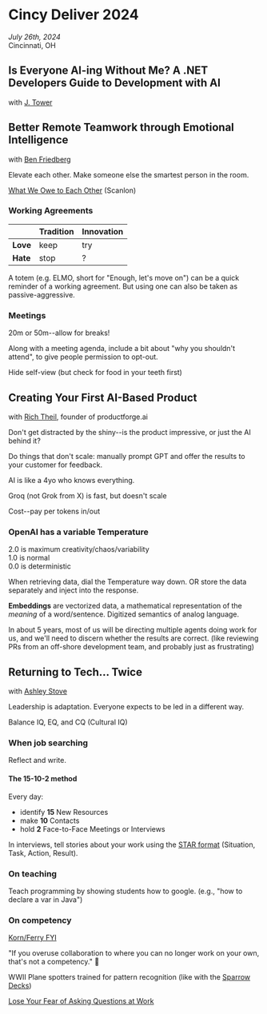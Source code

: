 # Cincy Deliver 2024

*July 26th, 2024*  
Cincinnati, OH

## Is Everyone AI-ing Without Me? A .NET Developers Guide to Development with AI

with [J. Tower](https://www.linkedin.com/in/jtower/)

## Better Remote Teamwork through Emotional Intelligence

with [Ben Friedberg](https://www.linkedin.com/in/ben-friedberg/)

Elevate each other. Make someone else the smartest person in the room.

[What We Owe to Each Other](https://www.goodreads.com/book/show/278553.What_We_Owe_to_Each_Other) (Scanlon)

### Working Agreements

|      | Tradition | Innovation |
|------|-----------|------------|
| **Love** | keep      | try        |
| **Hate** | stop      | ?          |

A totem (e.g. ELMO, short for "Enough, let's move on") can be a quick reminder of a working agreement. But using one can also be taken as passive-aggressive.

### Meetings

20m or 50m--allow for breaks!

Along with a meeting agenda, include a bit about "why you shouldn't attend", to give people permission to opt-out.

Hide self-view (but check for food in your teeth first)

## Creating Your First AI-Based Product

with [Rich Theil](https://www.linkedin.com/in/richtheil/), founder of productforge.ai

Don't get distracted by the shiny--is the product impressive, or just the AI behind it?

Do things that don't scale: manually prompt GPT and offer the results to your customer for feedback.

AI is like a 4yo who knows everything.

Groq (not Grok from X) is fast, but doesn't scale

Cost--pay per tokens in/out

### OpenAI has a variable Temperature 

2.0 is maximum creativity/chaos/variability  
1.0 is normal  
0.0 is deterministic

When retrieving data, dial the Temperature way down. OR store the data separately and inject into the response.

**Embeddings** are vectorized data, a mathematical representation of the *meaning* of a word/sentence. Digitized semantics of analog language.

In about 5 years, most of us will be directing multiple agents doing work for us, and we'll need to discern whether the results are correct. (like reviewing PRs from an off-shore development team, and probably just as frustrating)

## Returning to Tech... Twice

with [Ashley Stove](https://www.linkedin.com/in/aastove/)

Leadership is adaptation. Everyone expects to be led in a different way.

Balance IQ, EQ, and CQ (Cultural IQ)

### When job searching

Reflect and write.

#### The 15-10-2 method
Every day:

+ identify **15** New Resources
+ make **10** Contacts
+ hold **2** Face-to-Face Meetings or Interviews

In interviews, tell stories about your work using the [STAR format](https://en.wikipedia.org/wiki/Situation%2C_task%2C_action%2C_result) (Situation, Task, Action, Result).

### On teaching

Teach programming by showing students how to google. (e.g., "how to declare a var in Java")

### On competency

[Korn/Ferry FYI](https://www.kornferry.com/fyi-resources)

"If you overuse collaboration to where you can no longer work on your own, that's not a competency." 🤔

WWII Plane spotters trained for pattern recognition (like with the [Sparrow Decks](https://llewellynfalco.blogspot.com/p/sparrow-decks.html))

[Lose Your Fear of Asking Questions at Work](https://www.linkedin.com/learning/lose-your-fear-of-asking-questions-at-work/don-t-be-afraid-to-ask-questions)


